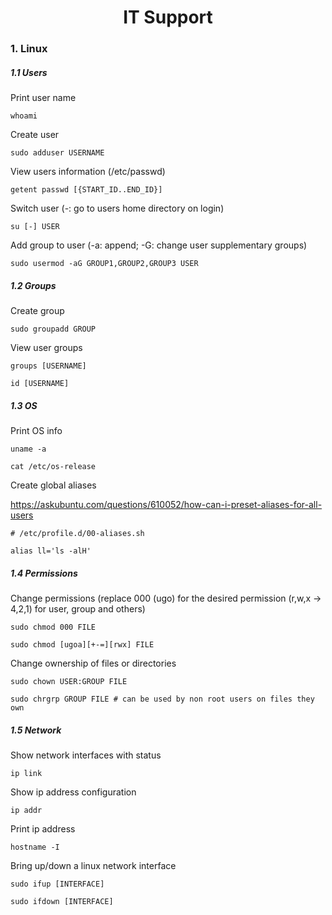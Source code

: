 <h1 align="center">IT Support</h1>

### 1. Linux

##### 1.1 Users

Print user name

```shell
whoami
```

Create user

```shell
sudo adduser USERNAME
```

View users information (/etc/passwd)

```shell
getent passwd [{START_ID..END_ID}]
```

Switch user (-: go to users home directory on login)

```shell
su [-] USER
```

Add group to user (-a: append; -G: change user supplementary groups) 

```shell
sudo usermod -aG GROUP1,GROUP2,GROUP3 USER
```

##### 1.2 Groups

Create group

```shell
sudo groupadd GROUP
```

View user groups

```shell
groups [USERNAME]
```

```shell
id [USERNAME]
```

##### 1.3 OS

Print OS info

```shell
uname -a
```

```shell
cat /etc/os-release
```

Create global aliases

https://askubuntu.com/questions/610052/how-can-i-preset-aliases-for-all-users

```shell
# /etc/profile.d/00-aliases.sh

alias ll='ls -alH'
```

##### 1.4 Permissions

Change permissions (replace 000 (ugo) for the desired permission (r,w,x -> 4,2,1) for user, group and others)

```shell
sudo chmod 000 FILE
```

```shell
sudo chmod [ugoa][+-=][rwx] FILE
```


Change ownership of files or directories

```shell
sudo chown USER:GROUP FILE
```

```shell
sudo chrgrp GROUP FILE # can be used by non root users on files they own
```

##### 1.5 Network

Show network interfaces with status

```shell
ip link
```

Show ip address configuration

```shell
ip addr
```

Print ip address

```shell
hostname -I
```

Bring up/down a linux network interface

```shell
sudo ifup [INTERFACE]
```

```shell
sudo ifdown [INTERFACE]
```




